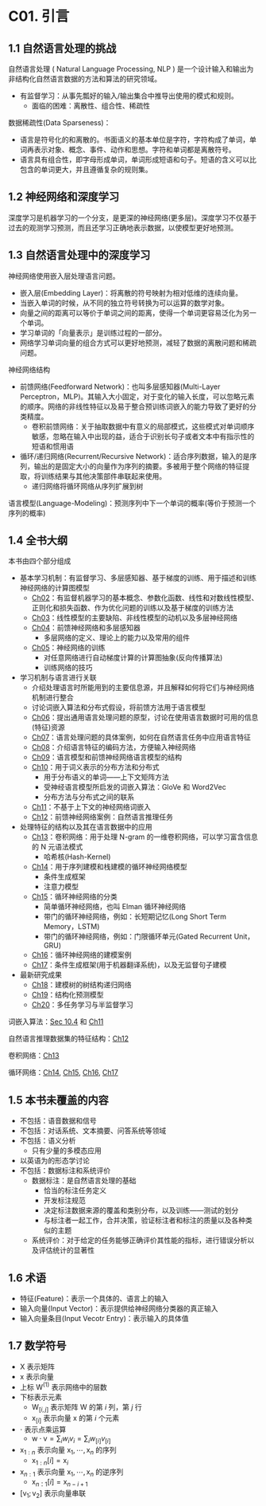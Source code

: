 # C01. 引言

## 1.1 自然语言处理的挑战

自然语言处理 ( Natural Language Processing, NLP ) 是一个设计输入和输出为非结构化自然语言数据的方法和算法的研究领域。

-   有监督学习：从事先瓢好的输入/输出集合中推导出使用的模式和规则。
    -   面临的困难：离散性、组合性、稀疏性

数据稀疏性(Data Sparseness)：

-   语言是符号化的和离散的。书面语义的基本单位是字符，字符构成了单词，单词再表示对象、概念、事件、动作和思想。字符和单词都是离散符号。
-   语言具有组合性，即字母形成单词，单词形成短语和句子。短语的含义可以比包含的单词更大，并且遵循复杂的规则集。

## 1.2 神经网络和深度学习

深度学习是机器学习的一个分支，是更深的神经网络(更多层)。深度学习不仅基于过去的观测学习预测，而且还学习正确地表示数据，以使模型更好地预测。

## 1.3 自然语言处理中的深度学习

神经网络使用嵌入层处理语言问题。

-   嵌入层(Embedding Layer)：将离散的符号映射为相对低维的连续向量。
-   当嵌入单词的时候，从不同的独立符号转换为可以运算的数学对象。
-   向量之间的距离可以等价于单词之间的距离，使得一个单词更容易泛化为另一个单词。
-   学习单词的「向量表示」是训练过程的一部分。
-   网络学习单词向量的组合方式可以更好地预测，减轻了数据的离散问题和稀疏问题。

神经网络结构

-   前馈网络(Feedforward Network)：也叫多层感知器(Multi-Layer Perceptron，MLP)。其输入大小固定，对于变化的输入长度，可以忽略元素的顺序。网络的非线性特征以及易于整合预训练词嵌入的能力导致了更好的分类精度。
    -   卷积前馈网络：关于抽取数据中有意义的局部模式，这些模式对单词顺序敏感，忽略在输入中出现的益，适合于识别长句子或者文本中有指示性的短语和惯用语
-   循环/递归网络(Recurrent/Recursive  Network)：适合序列数据，输入的是序列，输出的是固定大小的向量作为序列的摘要。多被用于整个网络的特征提取，将训练结果与其他决策部件串联起来使用。
    -   递归网络将循环网络从序列扩展到树

语言模型(Language-Modeling)：预测序列中下一个单词的概率(等价于预测一个序列的概率)

## 1.4 全书大纲

本书由四个部分组成

-   基本学习机制：有监督学习、多层感知器、基于梯度的训练、用于描述和训练神经网络的计算图模型
    -   [Ch02](Ch02.md)：有监督机器学习的基本概念、参数化函数、线性和对数线性模型、正则化和损失函数、作为优化问题的训练以及基于梯度的训练方法
    -   [Ch03](Ch03.md)：线性模型的主要缺陷、非线性模型的动机以及多层神经网络
    -   [Ch04](Ch04.md)：前馈神经网络和多层感知器
        -   多层网络的定义、理论上的能力以及常用的组件
    -   [Ch05](Ch05.md)：神经网络的训练
        -   对任意网络进行自动梯度计算的计算图抽象(反向传播算法)
        -   训练网络的技巧
-   学习机制与语言进行关联
    -   介绍处理语言时所能用到的主要信息源，并且解释如何将它们与神经网络机制进行整合
    -   讨论词嵌入算法和分布式假设，将前馈方法用于语言模型
    -   [Ch06](Ch06.md)：提出通用语言处理问题的原型，讨论在使用语言数据时可用的信息(特征)资源
    -   [Ch07](Ch07.md)：语言处理问题的具体案例，如何在自然语言任务中应用语言特征
    -   [Ch08](Ch08.md)：介绍语言特征的编码方法，方便输入神经网络
    -   [Ch09](Ch09.md)：语言模型和前馈神经网络语言模型的结构
    -   [Ch10](Ch10.md)：用于词义表示的分布方法和分布式
        -   用于分布语义的单词——上下文矩阵方法
        -   受神经语言模型所启发的词嵌入算法：GloVe 和 Word2Vec
        -   分布方法与分布式之间的联系
    -   [Ch11](Ch11.md)：不基于上下文的神经网络词嵌入
    -   [Ch12](Ch12.md)：前馈神经网络案例：自然语言推理任务
-   处理特征的结构以及其在语言数据中的应用
    -   [Ch13](Ch13.md)：卷积网络：用于处理 N-gram 的一维卷积网络，可以学习富含信息的 N 元语法模式
        -   哈希核(Hash-Kernel)
    -   [Ch14](Ch14.md)：用于序列建模和栈建模的循环神经网络模型
        -   条件生成框架
        -   注意力模型
    -   [Ch15](Ch15.md)：循环神经网络的分类
        -   简单循环神经网络，也叫 Elman 循环神经网络
        -   带门的循环神经网络，例如：长短期记忆(Long Short Term Memory，LSTM)
        -   带门的循环神经网络，例如：门限循环单元(Gated Recurrent Unit，GRU)
    -   [Ch16](Ch16.md)：循环神经网络的建模案例
    -   [Ch17](Ch17.md)：条件生成框架(用于机器翻译系统)，以及无监督句子建模
-   最新研究成果
    -   [Ch18](Ch18.md)：建模树的树结构递归网络
    -   [Ch19](Ch19.md)：结构化预测模型
    -   [Ch20](Ch20.md)：多任务学习与半监督学习

词嵌入算法：[Sec 10.4](Ch10.md) 和 [Ch11](Ch11.md)

自然语言推理数据集的特征结构：[Ch12](Ch12.md)

卷积网络：[Ch13](Ch13.md)

循环网络：[Ch14](Ch14.md), [Ch15](Ch15.md), [Ch16](Ch16.md), [Ch17](Ch17.md)

## 1.5 本书未覆盖的内容

-   不包括：语音数据和信号
-   不包括：对话系统、文本摘要、问答系统等领域
-   不包括：语义分析
    -   只有少量的多模态应用
-   以英语为的形态学讨论
-   不包括：数据标注和系统评价
    -   数据标注：是自然语言处理的基础
        -   恰当的标注任务定义
        -   开发标注规范
        -   决定标注数据来源的覆盖和类别分布，以及训练——测试的划分
        -   与标注者一起工作，合并决策，验证标注者和标注的质量以及各种类似的主题
    -   系统评价：对于给定的任务能够正确评价其性能的指标，进行错误分析以及评估统计的显著性

## 1.6 术语

-   特征(Feature)：表示一个具体的、语言上的输入
-   输入向量(Input Vector)：表示提供给神经网络分类器的真正输入
-   输入向量条目(Input Vecotr Entry)：表示输入的具体值

## 1.7 数学符号

-   $\text{X}$ 表示矩阵
-   $\text{x}$ 表示向量
-   上标 $\text{W}^{(1)}$ 表示网络中的层数
-   下标表示元素
    -   $\text{W}_{[i,j]}$ 表示矩阵 $\text{W}$ 的第 $i$ 列，第 $j$ 行
    -   $\text{x}_{[i]}$ 表示向量 $\text{x}$ 的第 $i$ 个元素
-   $\cdot$ 表示点乘运算
    -   $\text{w}\cdot\text{v}=\sum_i w_i v_i=\sum_i w_{[i]} v_{[i]}$
-   $\text{x}_{1:n}$ 表示向量 $\text{x}_1,\cdots,\text{x}_n$ 的序列
    -   $\text{x}_{1:n}[i]=\text{x}_i$
-   $\text{x}_{n:1}$ 表示向量 $\text{x}_1,\cdots,\text{x}_n$ 的逆序列
    -   $\text{x}_{n：1}[i]=\text{x}_{n-i+1}$
-   $[\text{v}_1;\text{v}_2]$ 表示向量串联